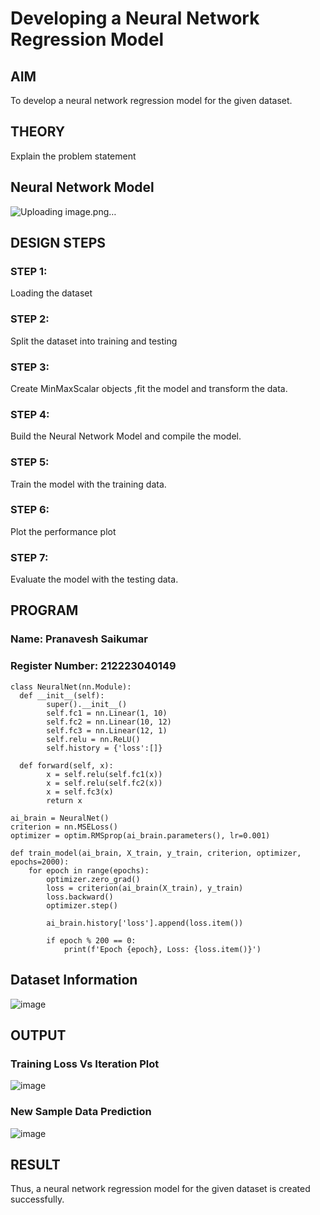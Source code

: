 # Developing a Neural Network Regression Model

## AIM

To develop a neural network regression model for the given dataset.

## THEORY

Explain the problem statement

## Neural Network Model

![Uploading image.png…]()

## DESIGN STEPS

### STEP 1:

Loading the dataset

### STEP 2:

Split the dataset into training and testing

### STEP 3:

Create MinMaxScalar objects ,fit the model and transform the data.

### STEP 4:

Build the Neural Network Model and compile the model.

### STEP 5:

Train the model with the training data.

### STEP 6:

Plot the performance plot

### STEP 7:

Evaluate the model with the testing data.

## PROGRAM
### Name: Pranavesh Saikumar
### Register Number: 212223040149
```
class NeuralNet(nn.Module):
  def __init__(self):
        super().__init__()
        self.fc1 = nn.Linear(1, 10)
        self.fc2 = nn.Linear(10, 12)
        self.fc3 = nn.Linear(12, 1)
        self.relu = nn.ReLU()
        self.history = {'loss':[]}

  def forward(self, x):
        x = self.relu(self.fc1(x))
        x = self.relu(self.fc2(x))
        x = self.fc3(x)
        return x

ai_brain = NeuralNet()
criterion = nn.MSELoss()
optimizer = optim.RMSprop(ai_brain.parameters(), lr=0.001)

def train_model(ai_brain, X_train, y_train, criterion, optimizer, epochs=2000):
    for epoch in range(epochs):
        optimizer.zero_grad()
        loss = criterion(ai_brain(X_train), y_train)
        loss.backward()
        optimizer.step()

        ai_brain.history['loss'].append(loss.item())

        if epoch % 200 == 0:
            print(f'Epoch {epoch}, Loss: {loss.item()}')

```
## Dataset Information

![image](https://github.com/user-attachments/assets/55dce5a4-b4f9-485f-a362-d2721bd34448)

## OUTPUT
### Training Loss Vs Iteration Plot

![image](https://github.com/user-attachments/assets/658fe927-6f18-4415-b6cd-07eb443e3f4c)

### New Sample Data Prediction

![image](https://github.com/user-attachments/assets/3eb0cb22-9908-4b42-8eee-553ec29d89c7)

## RESULT

Thus, a neural network regression model for the given dataset is created successfully.
